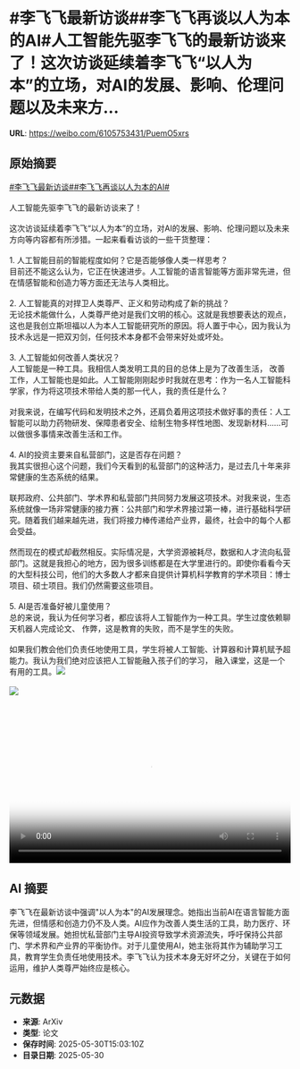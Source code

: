 # #李飞飞最新访谈##李飞飞再谈以人为本的AI#人工智能先驱李飞飞的最新访谈来了！这次访谈延续着李飞飞“以人为本”的立场，对AI的发展、影响、伦理问题以及未来方...

**URL**: https://weibo.com/6105753431/PuemO5xrs

## 原始摘要

<a href="https://m.weibo.cn/search?containerid=231522type%3D1%26t%3D10%26q%3D%23%E6%9D%8E%E9%A3%9E%E9%A3%9E%E6%9C%80%E6%96%B0%E8%AE%BF%E8%B0%88%23&amp;extparam=%23%E6%9D%8E%E9%A3%9E%E9%A3%9E%E6%9C%80%E6%96%B0%E8%AE%BF%E8%B0%88%23" data-hide=""><span class="surl-text">#李飞飞最新访谈#</span></a><a href="https://m.weibo.cn/search?containerid=231522type%3D1%26t%3D10%26q%3D%23%E6%9D%8E%E9%A3%9E%E9%A3%9E%E5%86%8D%E8%B0%88%E4%BB%A5%E4%BA%BA%E4%B8%BA%E6%9C%AC%E7%9A%84AI%23&amp;extparam=%23%E6%9D%8E%E9%A3%9E%E9%A3%9E%E5%86%8D%E8%B0%88%E4%BB%A5%E4%BA%BA%E4%B8%BA%E6%9C%AC%E7%9A%84AI%23" data-hide=""><span class="surl-text">#李飞飞再谈以人为本的AI#</span></a><br><br>人工智能先驱李飞飞的最新访谈来了！<br><br>这次访谈延续着李飞飞“以人为本”的立场，对AI的发展、影响、伦理问题以及未来方向等内容都有所涉猎。一起来看看访谈的一些干货整理：<br><br>1. 人工智能目前的智能程度如何？它是否能够像人类一样思考？<br>目前还不能这么认为，它正在快速进步。人工智能的语言智能等方面非常先进，但在情感智能和创造力等方面还无法与人类相比。<br><br>2. 人工智能真的对捍卫人类尊严、正义和劳动构成了新的挑战？<br>无论技术能做什么，人类尊严绝对是我们文明的核心。这就是我想要表达的观点，这也是我创立斯坦福以人为本人工智能研究所的原因。将人置于中心，因为我认为技术永远是一把双刃剑，任何技术本身都不会带来好处或坏处。<br><br>3. 人工智能如何改善人类状况？<br>人工智能是一种工具。我相信人类发明工具的目的总体上是为了改善生活， 改善工作，人工智能也是如此。人工智能刚刚起步时我就在思考：作为一名人工智能科学家，作为将这项技术带给人类的那一代人，我的责任是什么？<br><br>对我来说，在编写代码和发明技术之外，还肩负着用这项技术做好事的责任：人工智能可以助力药物研发、保障患者安全、绘制生物多样性地图、发现新材料……可以做很多事情来改善生活和工作。<br><br>4. AI的投资主要来自私营部门，这是否存在问题？<br>我其实很担心这个问题，我们今天看到的私营部门的这种活力，是过去几十年来非常健康的生态系统的结果。<br><br>联邦政府、公共部门、学术界和私营部门共同努力发展这项技术。对我来说，生态系统就像一场非常健康的接力赛：公共部门和学术界接过第一棒，进行基础科学研究。随着我们越来越先进，我们将接力棒传递给产业界，最终，社会中的每个人都会受益。<br><br>然而现在的模式却截然相反。实际情况是，大学资源被耗尽，数据和人才流向私营部门。这就是我担心的地方，因为很多训练都是在大学里进行的。即使你看看今天的大型科技公司，他们的大多数人才都来自提供计算机科学教育的学术项目：博士项目、硕士项目。我们仍然需要这些项目。<br><br>5. AI是否准备好被儿童使用？<br>总的来说，我认为任何学习者，都应该将人工智能作为一种工具。学生过度依赖聊天机器人完成论文、 作弊，这是教育的失败，而不是学生的失败。<br><br>如果我们教会他们负责任地使用工具，学生将被人工智能、计算器和计算机赋予超能力。我认为我们绝对应该把人工智能融入孩子们的学习， 融入课堂，这是一个有用的工具。<img style="" src="https://tvax2.sinaimg.cn/large/006Fd7o3ly1i1xmw43740j30nq0dcq36.jpg" referrerpolicy="no-referrer"><br><br><img style="" src="https://tvax2.sinaimg.cn/large/006Fd7o3ly1i1xmw7rsrbj30zk0k075f.jpg" referrerpolicy="no-referrer"><br><br><br clear="both"><div style="clear: both"></div><video controls="controls" poster="https://tvax2.sinaimg.cn/orj480/006Fd7o3ly1i1xmw3mim8j30nq0dcq36.jpg" style="width: 100%"><source src="https://f.video.weibocdn.com/o0/2W30dac0lx08oEqUoEEU01041201ZXPa0E010.mp4?label=mp4_hd&amp;template=854x480.25.0&amp;ori=0&amp;ps=1CwnkDw1GXwCQx&amp;Expires=1748620717&amp;ssig=mPYdXobHAN&amp;KID=unistore,video"><source src="https://f.video.weibocdn.com/o0/PyHnsmeKlx08oEqUw9zW010412016SXr0E010.mp4?label=mp4_ld&amp;template=640x360.25.0&amp;ori=0&amp;ps=1CwnkDw1GXwCQx&amp;Expires=1748620717&amp;ssig=toGQswWo4v&amp;KID=unistore,video"><p>视频无法显示，请前往<a href="https://video.weibo.com/show?fid=1034%3A5172049614667836" target="_blank" rel="noopener noreferrer">微博视频</a>观看。</p></video>

## AI 摘要

李飞飞在最新访谈中强调"以人为本"的AI发展理念。她指出当前AI在语言智能方面先进，但情感和创造力仍不及人类。AI应作为改善人类生活的工具，助力医疗、环保等领域发展。她担忧私营部门主导AI投资导致学术资源流失，呼吁保持公共部门、学术界和产业界的平衡协作。对于儿童使用AI，她主张将其作为辅助学习工具，教育学生负责任地使用技术。李飞飞认为技术本身无好坏之分，关键在于如何运用，维护人类尊严始终应是核心。

## 元数据

- **来源**: ArXiv
- **类型**: 论文
- **保存时间**: 2025-05-30T15:03:10Z
- **目录日期**: 2025-05-30
